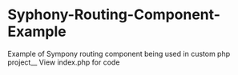 # Syphony-Routing-Component-Example
Example of Sympony routing component being used in custom php project__
View index.php for code
